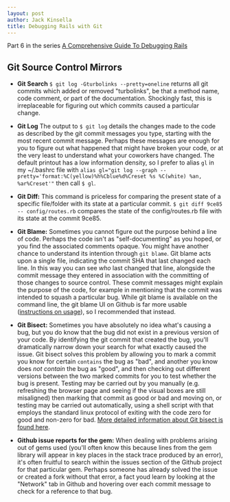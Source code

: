 ```yaml
---
layout: post
author: Jack Kinsella
title: Debugging Rails with Git
---
```


Part 6 in the series [A Comprehensive Guide To Debugging Rails](/2014/06/06/a-comprehensive-guide-to-debugging-rails.html)
## Git Source Control Mirrors ##

* **Git Search** `$ git log -Gturbolinks --pretty=oneline` returns all git commits which added or removed "turbolinks", be that a method name, code comment, or part of the documentation. Shockingly fast, this is irreplaceable for figuring out which commits caused a particular change.	

* **Git Log** The output to `$ git log` details the changes made to the code as described by the git commit messages you type, starting with the most recent commit message. Perhaps these messages are enough for you to figure out what happened that might have broken your code, or at the very least to understand what your coworkers have changed. The default printout has a low information density, so I prefer to alias `gl` in my ~/.bashrc file with `alias gl="git log --graph --pretty='format:%C(yellow)%h%Cblue%d%Creset %s %C(white) %an, %ar%Creset'"` then call `$ gl`. 

* **Git Diff:** This command is priceless for comparing the present state of a specific file/folder with its state at a particular commit. `$ git diff 9ce85 -- config/routes.rb` compares the state of the config/routes.rb file with its state at the commit 9ce85.

* **Git Blame:** Sometimes you cannot figure out the purpose behind a line of code. Perhaps the code isn't as "self-documenting" as you hoped, or you find the associated comments opaque. You might have another chance to understand its intention through `git blame`. Git blame acts upon a single file, indicating the commit SHA that last changed each line. In this way you can see *who* last changed that line, alongside the commit message they entered in association with the committing of those changes to source control. These commit messages might explain the purpose of the code, for example in mentioning that the commit was intended to squash a particular bug. While git blame is available on the command line, the git blame UI on Github is far more usable ([instructions on usage](https://help.github.com/articles/using-git-blame-to-trace-changes-in-a-file)), so I recommended that instead.

* **Git Bisect:** Sometimes you have absolutely no idea what's causing a bug, but you do know that the bug did not exist in a previous version of your code. By identifying the git commit that created the bug, you'll dramatically narrow down your search for what exactly caused the issue. Git bisect solves this problem by allowing you to mark a commit you know for certain `contains` the bug as "bad", and another you know does *not contain* the bug as "good", and then checking out different versions between the two marked commits for you to test whether the bug is present. Testing may be carried out by you manually (e.g. refreshing the browser page and seeing if the visual boxes are still misaligned) then marking that commit as good or bad and moving on, or testing may be carried out automatically, using a shell script with that employs the standard linux protocol of exiting with the code zero for good and non-zero for bad. [More detailed information about Git bisect is found here](http://git-scm.com/book/en/Git-Basics-Viewing-the-Commit-History).

* **Github issue reports for the gem:** When dealing with problems arising out of gems used (you'll often know this because lines from the gem library will appear in key places in the stack trace produced by an error), it's often fruitful to search within the issues section of the Github project for that particular gem. Perhaps someone has already solved the issue or created a fork without that error, a fact youd learn by looking at the "Network" tab in Github and hovering over each commit message to check for a reference to that bug.
